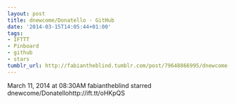 ```yaml
---
layout: post
title: dnewcome/Donatello · GitHub
date: '2014-03-15T14:05:44+01:00'
tags:
- IFTTT
- Pinboard
- github
- stars
tumblr_url: http://fabiantheblind.tumblr.com/post/79648866995/dnewcome-donatello-github
---
```

March 11, 2014 at 08:30AM
fabiantheblind starred dnewcome/Donatellohttp://ift.tt/oHKpQS
